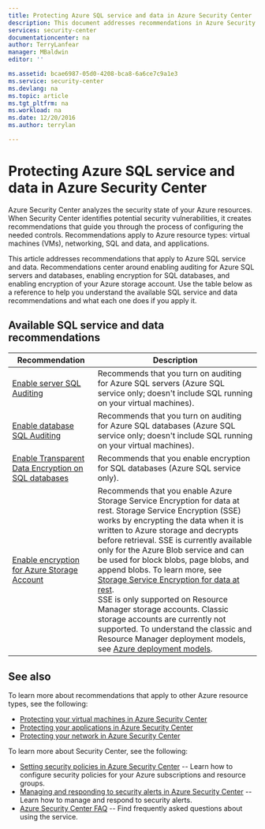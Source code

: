 ```yaml
---
title: Protecting Azure SQL service and data in Azure Security Center  | Microsoft Docs
description: This document addresses recommendations in Azure Security Center that help you protect your data and Azure SQL service and stay in compliance with security policies.
services: security-center
documentationcenter: na
author: TerryLanfear
manager: MBaldwin
editor: ''

ms.assetid: bcae6987-05d0-4208-bca8-6a6ce7c9a1e3
ms.service: security-center
ms.devlang: na
ms.topic: article
ms.tgt_pltfrm: na
ms.workload: na
ms.date: 12/20/2016
ms.author: terrylan

---
```

# Protecting Azure SQL service and data in Azure Security Center
Azure Security Center analyzes the security state of your Azure resources. When Security Center identifies potential security vulnerabilities, it creates recommendations that guide you through the process of configuring the needed controls.  Recommendations apply to Azure resource types: virtual machines (VMs), networking, SQL and data, and applications.

This article addresses recommendations that apply to Azure SQL service and data. Recommendations center around enabling auditing for Azure SQL servers and databases, enabling encryption for SQL databases, and enabling encryption of your Azure storage account.  Use the table below as a reference to help you understand the available SQL service and data recommendations and what each one does if you apply it.

## Available SQL service and data recommendations
| Recommendation | Description |
| --- | --- |
| [Enable server SQL Auditing](security-center-enable-auditing-on-sql-servers.md) |Recommends that you turn on auditing for Azure SQL servers (Azure SQL service only; doesn't include SQL running on your virtual machines). |
| [Enable database SQL Auditing](security-center-enable-auditing-on-sql-databases.md) |Recommends that you turn on auditing for Azure SQL databases (Azure SQL service only; doesn't include SQL running on your virtual machines). |
| [Enable Transparent Data Encryption on SQL databases](security-center-enable-transparent-data-encryption.md) |Recommends that you enable encryption for SQL databases (Azure SQL service only). |
| [Enable encryption for Azure Storage Account](security-center-enable-encryption-for-storage-account.md) | Recommends that you enable Azure Storage Service Encryption for data at rest. Storage Service Encryption (SSE) works by encrypting the data when it is written to Azure storage and decrypts before retrieval. SSE is currently available only for the Azure Blob service and can be used for block blobs, page blobs, and append blobs. To learn more, see [Storage Service Encryption for data at rest](../storage/storage-service-encryption.md).</br>SSE is only supported on Resource Manager storage accounts. Classic storage accounts are currently not supported. To understand the classic and Resource Manager deployment models, see [Azure deployment models](../azure-classic-rm.md). |

## See also
To learn more about recommendations that apply to other Azure resource types, see the following:

* [Protecting your virtual machines in Azure Security Center](security-center-virtual-machine-recommendations.md)
* [Protecting your applications in Azure Security Center](security-center-application-recommendations.md)
* [Protecting your network in Azure Security Center](security-center-network-recommendations.md)

To learn more about Security Center, see the following:

* [Setting security policies in Azure Security Center](security-center-policies.md) -- Learn how to configure security policies for your Azure subscriptions and resource groups.
* [Managing and responding to security alerts in Azure Security Center](security-center-managing-and-responding-alerts.md) -- Learn how to manage and respond to security alerts.
* [Azure Security Center FAQ](security-center-faq.md) -- Find frequently asked questions about using the service.
